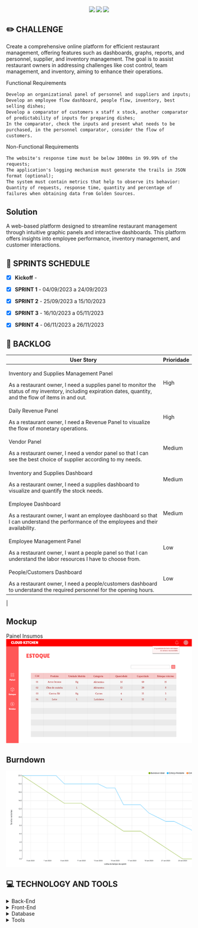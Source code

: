<h4 align="center"> 
 <a href="https://docs.oracle.com/en/java/"><img src = "https://img.shields.io/badge/java-%23ED8B00.svg?style=for-the-badge&logo=java&logoColor=white"/></a>
 <a href="https://spring.io/"><img src = "https://img.shields.io/badge/spring-%236DB33F.svg?style=for-the-badge&logo=spring&logoColor=white"/></a>
 <a href="https://vuejs.org/"><img src = "https://img.shields.io/badge/vuejs-%2335495e.svg?style=for-the-badge&logo=vuedotjs&logoColor=%234FC08D"/></a>
</h4>


## ✏️ **CHALLENGE**
Create a comprehensive online platform for efficient restaurant management, offering features such as dashboards, graphs, reports, and personnel, supplier, and inventory management. The goal is to assist restaurant owners in addressing challenges like cost control, team management, and inventory, aiming to enhance their operations.

Functional Requirements

    Develop an organizational panel of personnel and suppliers and inputs;
    Develop an employee flow dashboard, people flow, inventory, best selling dishes;
    Develop a comparator of customers x staff x stock, another comparator of predictability of inputs for preparing dishes;
    In the comparator, check the inputs and present what needs to be purchased, in the personnel comparator, consider the flow of customers.

Non-Functional Requirements

    The website's response time must be below 1000ms in 99.99% of the requests;
    The application's logging mechanism must generate the trails in JSON format (optional);
    The system must contain metrics that help to observe its behavior: Quantity of requests, response time, quantity and percentage of failures when obtaining data from Golden Sources.


## Solution
A web-based platform designed to streamline restaurant management through intuitive graphic panels and interactive dashboards. This platform offers insights into employee performance, inventory management, and customer interactions.

## 📅 **SPRINTS SCHEDULE**

- [x] **Kickoff** - 

- [x] **SPRINT 1** - 04/09/2023 a 24/09/2023

- [x] **SPRINT 2** - 25/09/2023 a 15/10/2023

- [x] **SPRINT 3** - 16/10/2023 a 05/11/2023

- [x] **SPRINT 4** - 06/11/2023 a 26/11/2023




## 🎯 **BACKLOG**
<table>
  <thead>
    <tr>
      <th>User Story</th>
      <th>Prioridade</th>
    </tr>
  </thead>
  <tbody>
    <tr>
      <td><p>Inventory and Supplies Management Panel</p>
      As a restaurant owner, I need a supplies panel to monitor the status of my inventory, including expiration dates, quantity, and the flow of items in and out.</td>
      <td>High</td>
    </tr>
    <tr>
      <td>
        <p>Daily Revenue Panel</p>
          As a restaurant owner, I need a Revenue Panel to visualize the flow of monetary operations.
      </td>
      <td>High</td>
    </tr>
    <tr>
      <td>
        <p>Vendor Panel</p>
        As a restaurant owner, I need a vendor panel so that I can see the best choice of supplier according to my needs.
      </td>
      <td>Medium</td>
    </tr>
    <tr>
      <td>
        <p>Inventory and Supplies Dashboard</p>
        As a restaurant owner, I need a supplies dashboard to visualize and quantify the stock needs.
      </td>
      <td>Medium</td>
    </tr>
    <tr>
      <td>
        <p>Employee Dashboard</p>
        As a restaurant owner, I want an employee dashboard so that I can understand the performance of the employees and their availability.
      </td>
      <td>Medium</td>
    </tr>
    <tr>
      <td>
        <p>Employee Management Panel</p>
        As a restaurant owner, I want a people panel so that I can understand the labor resources I have to choose from.
      </td>
      <td>Low</td>
    </tr>
    <tr>
      <td>
        <p>People/Customers Dashboard</p>
        As a restaurant owner, I need a people/customers dashboard to understand the required personnel for the opening hours.
      </td>
      <td>Low</td>
    </tr>
  </tbody>
</table>
|


## Mockup
Painel Insumos
![Alt text](image-1.png)


## Burndown 
![Alt text](image.png)

## 💻 **TECHNOLOGY AND TOOLS**

<details>
<summary>Back-End</summary>

- `Java`
- `Spring boot`

</details>

<details>
<summary>Front-End</summary>

- `Vue`
</details>

<details>
<summary>Database</summary>

- `Oracle Autonomous Database`
</details>

<details>
<summary>Tools</summary>

- `Intellij`
- `Visual Studio code`

</details>
